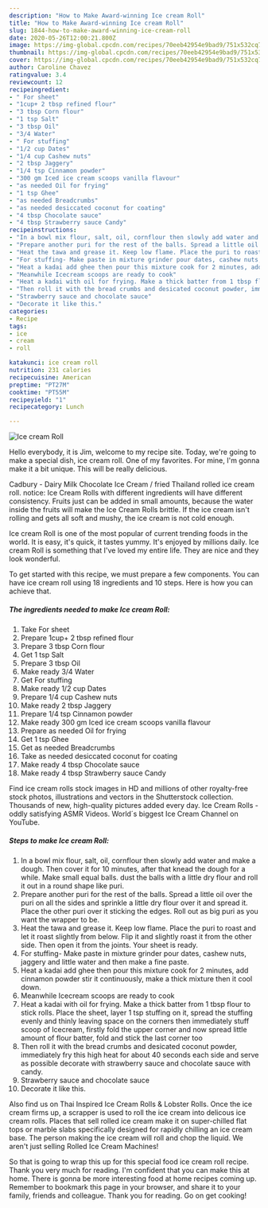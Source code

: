 ```yaml
---
description: "How to Make Award-winning Ice cream Roll"
title: "How to Make Award-winning Ice cream Roll"
slug: 1844-how-to-make-award-winning-ice-cream-roll
date: 2020-05-26T12:00:21.800Z
image: https://img-global.cpcdn.com/recipes/70eeb42954e9bad9/751x532cq70/ice-cream-roll-recipe-main-photo.jpg
thumbnail: https://img-global.cpcdn.com/recipes/70eeb42954e9bad9/751x532cq70/ice-cream-roll-recipe-main-photo.jpg
cover: https://img-global.cpcdn.com/recipes/70eeb42954e9bad9/751x532cq70/ice-cream-roll-recipe-main-photo.jpg
author: Caroline Chavez
ratingvalue: 3.4
reviewcount: 12
recipeingredient:
- " For sheet"
- "1cup+ 2 tbsp refined flour"
- "3 tbsp Corn flour"
- "1 tsp Salt"
- "3 tbsp Oil"
- "3/4 Water"
- " For stuffing"
- "1/2 cup Dates"
- "1/4 cup Cashew nuts"
- "2 tbsp Jaggery"
- "1/4 tsp Cinnamon powder"
- "300 gm Iced ice cream scoops vanilla flavour"
- "as needed Oil for frying"
- "1 tsp Ghee"
- "as needed Breadcrumbs"
- "as needed desiccated coconut for coating"
- "4 tbsp Chocolate sauce"
- "4 tbsp Strawberry sauce Candy"
recipeinstructions:
- "In a bowl mix flour, salt, oil, cornflour then slowly add water and make a dough. Then cover it for 10 minutes, after that knead the dough for a while. Make small equal balls. dust the balls with a little dry flour and roll it out in a round shape like puri."
- "Prepare another puri for the rest of the balls. Spread a little oil over the puri on all the sides and sprinkle a little dry flour over it and spread it. Place the other puri over it sticking the edges. Roll out as big puri as you want the wrapper to be."
- "Heat the tawa and grease it. Keep low flame. Place the puri to roast and let it roast slightly from below. Flip it and slightly roast it from the other side. Then open it from the joints. Your sheet is ready."
- "For stuffing- Make paste in mixture grinder pour dates, cashew nuts, jaggery and little water and then make a fine paste."
- "Heat a kadai add ghee then pour this mixture cook for 2 minutes, add cinnamon powder stir it continuously, make a thick mixture then it cool down."
- "Meanwhile Icecream scoops are ready to cook"
- "Heat a kadai with oil for frying. Make a thick batter from 1 tbsp flour to stick rolls. Place the sheet, layer 1 tsp stuffing on it, spread the stuffing evenly and thinly leaving space on the corners then immediately stuff scoop of Icecream, firstly fold the upper corner and now spread little amount of flour batter, fold and stick the last corner too"
- "Then roll it with the bread crumbs and desicated coconut powder, immediately fry this high heat for about 40 seconds each side and serve as possible decorate with strawberry sauce and chocolate sauce with candy."
- "Strawberry sauce and chocolate sauce"
- "Decorate it like this."
categories:
- Recipe
tags:
- ice
- cream
- roll

katakunci: ice cream roll 
nutrition: 231 calories
recipecuisine: American
preptime: "PT27M"
cooktime: "PT55M"
recipeyield: "1"
recipecategory: Lunch

---
```



![Ice cream Roll](https://img-global.cpcdn.com/recipes/70eeb42954e9bad9/751x532cq70/ice-cream-roll-recipe-main-photo.jpg)

Hello everybody, it is Jim, welcome to my recipe site. Today, we're going to make a special dish, ice cream roll. One of my favorites. For mine, I'm gonna make it a bit unique. This will be really delicious.

Cadbury - Dairy Milk Chocolate Ice Cream / fried Thailand rolled ice cream roll. notice: Ice Cream Rolls with different ingredients will have different consistency. Fruits just can be added in small amounts, because the water inside the fruits will make the Ice Cream Rolls brittle. If the ice cream isn&#39;t rolling and gets all soft and mushy, the ice cream is not cold enough.

Ice cream Roll is one of the most popular of current trending foods in the world. It is easy, it's quick, it tastes yummy. It's enjoyed by millions daily. Ice cream Roll is something that I've loved my entire life. They are nice and they look wonderful.


To get started with this recipe, we must prepare a few components. You can have ice cream roll using 18 ingredients and 10 steps. Here is how you can achieve that.

<!--inarticleads1-->

##### The ingredients needed to make Ice cream Roll:

1. Take  For sheet
1. Prepare 1cup+ 2 tbsp refined flour
1. Prepare 3 tbsp Corn flour
1. Get 1 tsp Salt
1. Prepare 3 tbsp Oil
1. Make ready 3/4 Water
1. Get  For stuffing
1. Make ready 1/2 cup Dates
1. Prepare 1/4 cup Cashew nuts
1. Make ready 2 tbsp Jaggery
1. Prepare 1/4 tsp Cinnamon powder
1. Make ready 300 gm Iced ice cream scoops vanilla flavour
1. Prepare as needed Oil for frying
1. Get 1 tsp Ghee
1. Get as needed Breadcrumbs
1. Take as needed desiccated coconut for coating
1. Make ready 4 tbsp Chocolate sauce
1. Make ready 4 tbsp Strawberry sauce Candy


Find ice cream rolls stock images in HD and millions of other royalty-free stock photos, illustrations and vectors in the Shutterstock collection. Thousands of new, high-quality pictures added every day. Ice Cream Rolls - oddly satisfying ASMR Videos. World´s biggest Ice Cream Channel on YouTube. 

<!--inarticleads2-->

##### Steps to make Ice cream Roll:

1. In a bowl mix flour, salt, oil, cornflour then slowly add water and make a dough. Then cover it for 10 minutes, after that knead the dough for a while. Make small equal balls. dust the balls with a little dry flour and roll it out in a round shape like puri.
1. Prepare another puri for the rest of the balls. Spread a little oil over the puri on all the sides and sprinkle a little dry flour over it and spread it. Place the other puri over it sticking the edges. Roll out as big puri as you want the wrapper to be.
1. Heat the tawa and grease it. Keep low flame. Place the puri to roast and let it roast slightly from below. Flip it and slightly roast it from the other side. Then open it from the joints. Your sheet is ready.
1. For stuffing- Make paste in mixture grinder pour dates, cashew nuts, jaggery and little water and then make a fine paste.
1. Heat a kadai add ghee then pour this mixture cook for 2 minutes, add cinnamon powder stir it continuously, make a thick mixture then it cool down.
1. Meanwhile Icecream scoops are ready to cook
1. Heat a kadai with oil for frying. Make a thick batter from 1 tbsp flour to stick rolls. Place the sheet, layer 1 tsp stuffing on it, spread the stuffing evenly and thinly leaving space on the corners then immediately stuff scoop of Icecream, firstly fold the upper corner and now spread little amount of flour batter, fold and stick the last corner too
1. Then roll it with the bread crumbs and desicated coconut powder, immediately fry this high heat for about 40 seconds each side and serve as possible decorate with strawberry sauce and chocolate sauce with candy.
1. Strawberry sauce and chocolate sauce
1. Decorate it like this.


Also find us on Thai Inspired Ice Cream Rolls &amp; Lobster Rolls. Once the ice cream firms up, a scrapper is used to roll the ice cream into delicous ice cream rolls. Places that sell rolled ice cream make it on super-chilled flat tops or marble slabs specifically designed for rapidly chilling an ice cream base. The person making the ice cream will roll and chop the liquid. We aren&#39;t just selling Rolled Ice Cream Machines! 

So that is going to wrap this up for this special food ice cream roll recipe. Thank you very much for reading. I'm confident that you can make this at home. There is gonna be more interesting food at home recipes coming up. Remember to bookmark this page in your browser, and share it to your family, friends and colleague. Thank you for reading. Go on get cooking!

